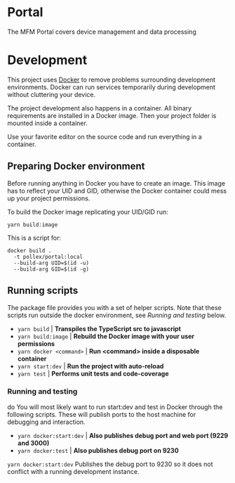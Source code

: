 # Portal
The MFM Portal covers device management and data processing

# Development
This project uses [Docker](https://docker.com/) to remove problems surrounding development environments. Docker can run services temporarily during development without cluttering your device.

The project development also happens in a container. All binary requirements are installed in a Docker image. Then your project folder is mounted inside a container.

Use your favorite editor on the source code and run everything in a container.

## Preparing Docker environment
Before running anything in Docker you have to create an image. This image has to reflect your UID and GID, otherwise the Docker container could mess up your project permissions.

To build the Docker image replicating your UID/GID run:
```
yarn build:image
```
This is a script for:
```
docker build .
  -t pollex/portal:local
  --build-arg UID=$(id -u)
  --build-arg GID=$(id -g)
```

## Running scripts
The package file provides you with a set of helper scripts. Note that these scripts run outside the docker environment, see *Running and testing* below.

 - `yarn build` | **Transpiles the TypeScript src to javascript**
 - `yarn build:image` | **Rebuild the Docker image with your user permissions**
 - `yarn docker <command>` | **Run \<command\> inside a disposable container**
 - `yarn start:dev` | **Run the project with auto-reload**
 - `yarn test` | **Performs unit tests and code-coverage**

### Running and testing
do You will most likely want to run start:dev and test in Docker through the following scripts. These will publish ports to the host machine for debugging and interaction.

 - `yarn docker:start:dev` | **Also publishes debug port and web port (9229 and 3000)**
 - `yarn docker:test` | **Also publishes debug port on 9230**

 `yarn docker:start:dev` Publishes the debug port to 9230 so it does not conflict with a running development instance.